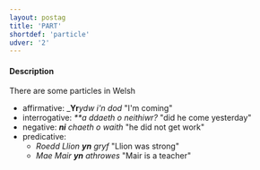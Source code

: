 ```yaml
---
layout: postag
title: 'PART'
shortdef: 'particle'
udver: '2'
---
```


#### Description

There are some particles in Welsh

* affirmative:  _**Yr**_ydw i'n dod_ "I'm coming"
* interrogative:  _**a ddaeth o neithiwr?_ "did he come yesterday"
* negative: _**ni** chaeth o waith_ "he did not get work"
* predicative:
  * _Roedd Llion **yn** gryf_ "Llion was strong"
  * _Mae Mair **yn** athrowes_ "Mair is a teacher"

<!-- Interlanguage links updated Pá kvě 14 11:08:22 CEST 2021 -->
